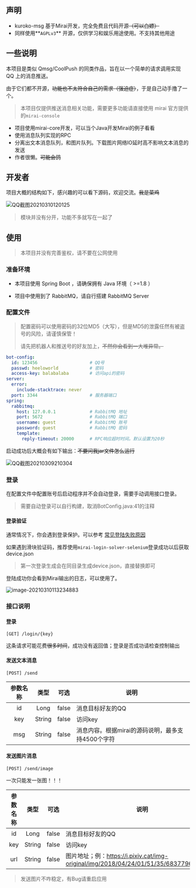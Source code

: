 ## 声明

- kuroko-msg 基于Mirai开发，完全免费且代码开源~~（可以白嫖）~~
- 同样使用**`AGPLv3`** 开源，仅供学习和娱乐用途使用。不支持其他用途

## 一些说明

本项目是类似 Qmsg/CoolPush 的同类作品，旨在以一个简单的请求调用实现 QQ 上的消息推送。

由于它们都不开源，~~功能也不太符合自己的需求（强迫症）~~，于是自己动手撸了一个。

> 本项目仅提供推送消息相关功能，需要更多功能请直接使用 mirai 官方提供的`mirai-console`

- 项目使用mirai-core开发，可以当个Java开发Mirai的例子看看
- 使用消息队列实现的RPC
- 分离出文本消息队列，和图片队列。下载图片网络IO延时高不影响文本消息的发送
- 作者很懒。~~可能会鸽~~

## 开发者

项目大概的结构如下，感兴趣的可以看下源码，欢迎交流。~~我是菜鸡~~

![QQ截图20210310120125](https://raw.githubusercontent.com/ht-kuroko/kuroko-msg/main/images/QQ%E6%88%AA%E5%9B%BE20210310120125.png )

> 模块并没有分开，功能不多就写在一起了

## 使用

>  本项目并没有完善鉴权，请不要在公网使用

### 准备环境

- 本项目使用 Spring Boot ，请确保拥有 Java 环境（ >=1.8 ）

- 项目中使用到了 RabbitMQ，请自行搭建 RabbitMQ Server


### 配置文件

> 配置密码可以使用密码的32位MD5（大写），但是MD5的泄露任然有被盗号的风险，请谨慎保管！
>
> 请先把机器人和推送号的好友加上，~~不然你会看到一大堆异常。~~

```yml
bot-config:
  id: 123456                    # QQ号
  passwd: heeloworld            # 密码
  access-key: balabalaba        # 访问api的密码
server:
  error:
    include-stacktrace: never
  port: 3344                    # 服务器端口
spring:
  rabbitmq:
    host: 127.0.0.1             # RabbitMQ 地址
    port: 5672                  # RabbitMQ 端口
    username: guest             # RabbitMQ 账号
    password: guest             # RabbitMQ 密码
    template:
      reply-timeout: 20000      # RPC响应超时时间。默认设置为20秒
```

启动成功后大概会有如下输出：~~不要问我jar文件怎么运行~~

![QQ截图20210309210304](https://raw.githubusercontent.com/ht-kuroko/kuroko-msg/main/images/QQ%E6%88%AA%E5%9B%BE20210309210304.png )

### 登录

在配置文件中配置账号后启动程序并不会自动登录，需要手动调用接口登录。

> 需要自动登录可以自行构建，取消BotConfig.java:41的注释

#### 登录验证

通常情况下，你会遇到登录保护。可以参考 [常见登陆失败原因](mirai-dev-doc) 

如果遇到滑块验证码，推荐使用`mirai-login-solver-selenium`登录成功以后获取device.json

> 第一次登录生成会在同目录生成device.json，直接替换即可

登陆成功你会看到Mirai输出的日志，可以使用了。

![image-20210310113234883](https://raw.githubusercontent.com/ht-kuroko/kuroko-msg/main/images/image-20210310113234883.png )

### 接口说明

#### 登录

```
[GET] /login/{key}
```

这条请求可能花费~~很多时间~~，成功没有返回值；登录是否成功请检查控制输出

#### 发送文本消息

```
[POST] /send
```

| 参数名称 |  类型  | 可选  | 说明                                              |
| :------: | :----: | :---: | ------------------------------------------------- |
|    id    |  Long  | false | 消息目标好友的QQ                                  |
|   key    | String | false | 访问key                                           |
|   msg    | String | false | 消息内容。根据mirai的源码说明，最多支持4500个字符 |

#### 发送图片消息

```
[POST] /send/image
```
一次只能发一张图！！！


| 参数名称 |  类型  | 可选  | 说明                                                         |
| :------: | :----: | :---: | ------------------------------------------------------------ |
|    id    |  Long  | false | 消息目标好友的QQ                                             |
|   key    | String | false | 访问key                                                      |
|   url    | String | false | 图片地址；例：https://i.pixiv.cat/img-original/img/2018/04/24/01/51/35/68377968_p0.png |

> 发送图片不咋稳定，有Bug请重启应用

[mirai-dev-doc]:https://github.com/mamoe/mirai/blob/dev/docs/Bots.md#%E5%B8%B8%E8%A7%81%E7%99%BB%E5%BD%95%E5%A4%B1%E8%B4%A5%E5%8E%9F%E5%9B%A0

[启动成功]:https://raw.githubusercontent.com/ht-kuroko/kuroko-msg/main/images/QQ%E6%88%AA%E5%9B%BE20210309210304.png
[登陆成功]:https://raw.githubusercontent.com/ht-kuroko/kuroko-msg/main/images/image-20210310113234883.png
[架构]: https://raw.githubusercontent.com/ht-kuroko/kuroko-msg/main/images/QQ%E6%88%AA%E5%9B%BE20210310120125.png